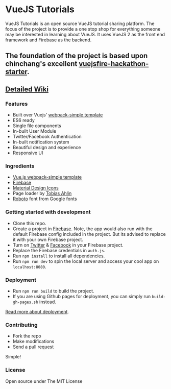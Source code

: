 # VueJS Tutorials

VueJS Tutorials is an open source VueJS tutorial sharing platform. The focus of the project is to provide a one stop shop for everything someone may be interested in learning about VueJS. It uses VueJS 2 as the front end framework and Firebase as the backend.

The foundation of the project is based upon chinchang's excellent [vuejsfire-hackathon-starter](https://github.com/chinchang/vuejsfire-hackathon-starter).
---
[Detailed Wiki](https://github.com/chinchang/vuejsfire-hackathon-starter/wiki/)
---

### Features

- Built over Vuejs' [webpack-simple template](https://github.com/vuejs-templates/webpack-simple)
- ES6 ready
- Single file components
- In-built User Module
- Twitter/Facebook Authentication
- In-built notification system
- Beautiful design and experience
- Responsive UI

### Ingredients

- [Vue.js webpack-simple template](https://github.com/vuejs-templates/webpack-simple)
- [Firebase](https://firebase.google.com)
- [Material Design Icons](https://materialdesignicons.com/)
- Page loader by [Tobias Ahlin](http://tobiasahlin.com/spinkit/)
- [Roboto](https://fonts.google.com/specimen/Roboto) font from Google fonts

### Getting started with development

- Clone this repo.
- Create a project in [Firebase](https://console.firebase.google.com/). Note, the app would also run with the default Firebase config included in the project. But its advised to replace it with your own Firebase project.
- Turn on [Twitter](https://firebase.google.com/docs/auth/web/twitter-login) & [Facebook](https://firebase.google.com/docs/auth/web/facebook-login) in your Firebase project.
- Replace the Firebase credentials in `auth.js`.
- Run `npm install` to install all dependencies.
- Run `npm run dev` to spin the local server and access your cool app on `localhost:8080`.

### Deployment

- Run `npm run build` to build the project.
- If you are using Github pages for deployment, you can simply run `build-gh-pages.sh` instead.

[Read more about deployment](https://github.com/chinchang/vuejsfire-hackathon-starter/wiki#deployment).

### Contributing

- Fork the repo
- Make modifications
- Send a pull request

Simple!

### License

Open source under The MIT License
